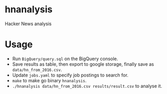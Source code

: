 # hnanalysis
Hacker News analysis

# Usage

- Run `BigQuery/query.sql` on the BigQuery console.
- Save results as table, then export to google storage, finally save as `data/hn_from_2016.csv`.
- Update `jobs.yaml` to specify job postings to search for.
- `make` to make go binary `hnanalysis`.
- `./hnanalysis data/hn_from_2016.csv results/result.csv` to analyse it.
